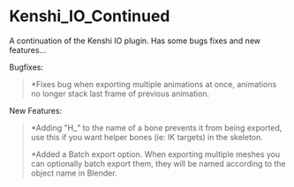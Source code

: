 # Kenshi_IO_Continued
A continuation of the Kenshi IO plugin. Has some bugs fixes and new features...


Bugfixes:
>*Fixes bug when exporting multiple animations at once, animations no longer stack last frame of previous animation.


New Features:
>*Adding "H_" to the name of a bone prevents it from being exported, use this if you want helper bones (ie: IK targets) in the skeleton.
>
>*Added a Batch export option. When exporting multiple meshes you can optionally batch export them, they will be named according to the object name in Blender.
